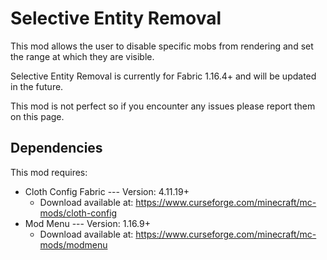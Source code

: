 # Selective Entity Removal

This mod allows the user to disable specific mobs from rendering and set the range at which they are visible.

Selective Entity Removal is currently for Fabric 1.16.4+ and will be updated in the future.

This mod is not perfect so if you encounter any issues please report them on this page.

## Dependencies

This mod requires:
* Cloth Config Fabric --- Version: 4.11.19+
    * Download available at: https://www.curseforge.com/minecraft/mc-mods/cloth-config
* Mod Menu --- Version: 1.16.9+ 
    * Download available at: https://www.curseforge.com/minecraft/mc-mods/modmenu
    

